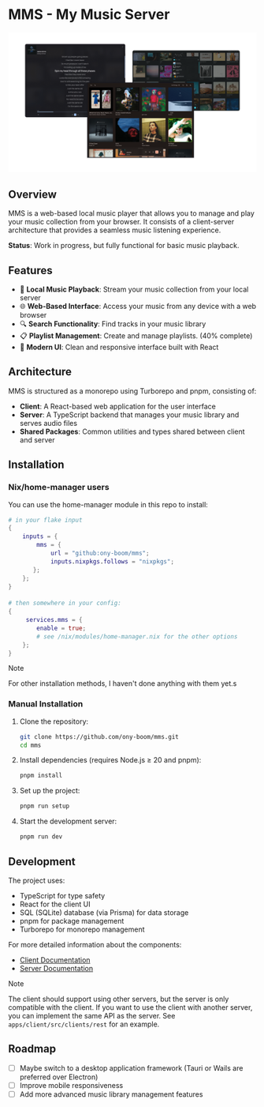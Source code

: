 # MMS - My Music Server

![Demo](./apps/client/assets/banner.png)

## Overview

MMS is a web-based local music player that allows you to manage and play your music collection from your browser. It consists of a client-server architecture that provides a seamless music listening experience.

**Status**: Work in progress, but fully functional for basic music playback.

## Features

- 🎵 **Local Music Playback**: Stream your music collection from your local server
- 🌐 **Web-Based Interface**: Access your music from any device with a web browser
- 🔍 **Search Functionality**: Find tracks in your music library
- 📋 **Playlist Management**: Create and manage playlists. (40% complete)
- 🎨 **Modern UI**: Clean and responsive interface built with React

## Architecture

MMS is structured as a monorepo using Turborepo and pnpm, consisting of:

- **Client**: A React-based web application for the user interface
- **Server**: A TypeScript backend that manages your music library and serves audio files
- **Shared Packages**: Common utilities and types shared between client and server

## Installation

### Nix/home-manager users

You can use the home-manager module in this repo to install:

```nix
# in your flake input
{
    inputs = {
        mms = {
            url = "github:ony-boom/mms";
            inputs.nixpkgs.follows = "nixpkgs";
       };
    };
}

# then somewhere in your config:
{
     services.mms = {
        enable = true;
        # see /nix/modules/home-manager.nix for the other options
    };
}
```

> [!NOTE]
> For other installation methods, I haven't done anything with them yet.s

### Manual Installation

1. Clone the repository:
   ```sh
   git clone https://github.com/ony-boom/mms.git
   cd mms
   ```

2. Install dependencies (requires Node.js ≥ 20 and pnpm):
   ```sh
   pnpm install
   ```

3. Set up the project:
   ```sh
   pnpm run setup
   ```

4. Start the development server:
   ```sh
   pnpm run dev
   ```

## Development

The project uses:
- TypeScript for type safety
- React for the client UI
- SQL (SQLite) database (via Prisma) for data storage
- pnpm for package management
- Turborepo for monorepo management

For more detailed information about the components:

- [Client Documentation](./apps/client/README.md)
- [Server Documentation](./apps/server/README.md)

> [!NOTE]
> The client should support using other servers, but the server is only compatible with the client.
> If you want to use the client with another server, you can implement the same API as the server.
> See `apps/client/src/clients/rest` for an example.

## Roadmap

- [ ] Maybe switch to a desktop application framework (Tauri or Wails are preferred over Electron)
- [ ] Improve mobile responsiveness
- [ ] Add more advanced music library management features
